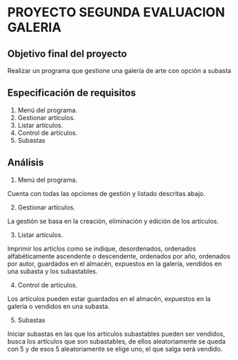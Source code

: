 # PROYECTO SEGUNDA EVALUACION GALERIA

## Objetivo final del proyecto
Realizar un programa que gestione una galería de arte con opción a subasta

## Especificación de requisitos

1. Menú del programa.
2. Gestionar artículos.
3. Listar artículos.
4. Control de artículos.
5. Subastas

## Análisis

1. Menú del programa.
   
Cuenta con todas las opciones de gestión y listado descritas abajo.

2. Gestionar artículos.
   
La gestión se basa en la creación, eliminación y edición de los artículos.

3. Listar artículos.

Imprimir los artíclos como se indique, desordenados, ordenados alfabéticamente ascendente o descendente, ordenados por año, ordenados por autor, guardados en el almacén, expuestos en la galería, vendidos en una subasta y los subastables.

4. Control de artículos.

Los artículos pueden estar guardados en el almacén, expuestos en la galería o vendidos en una subasta.

5. Subastas

Iniciar subastas en las que los artículos subastables pueden ser vendidos, busca los artículos que son subastables, de ellos aleatoriamente se queda con 5 y de esos 5 aleatoriamente se elige uno, el que salga será vendido.
